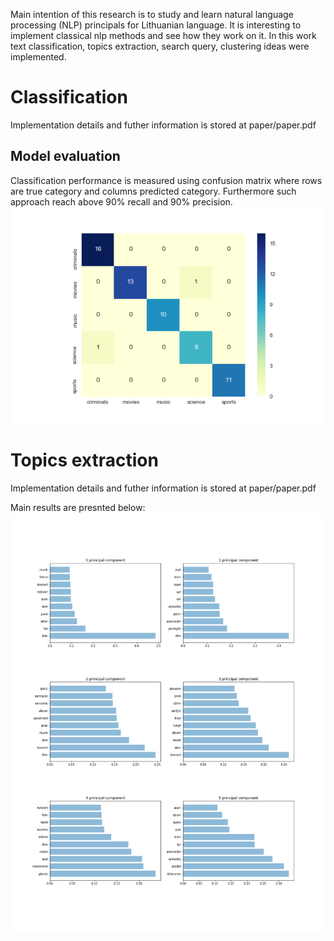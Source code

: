 Main intention of this research is to study and learn natural language
processing (NLP) principals for Lithuanian language. It is interesting to
implement classical nlp methods and see how they work on it. In this
work text classification, topics extraction, search query, clustering ideas
were implemented.

# Classification
Implementation details and futher information is stored at paper/paper.pdf

## Model evaluation
Classification performance is measured using confusion matrix where rows are
true category and columns predicted category. Furthermore such approach reach above 90% recall and 90% precision.
![GitHub Logo](/visualizations/confussion_matrix.png)

# Topics extraction
Implementation details and futher information is stored at paper/paper.pdf

Main results are presnted below:
![GitHub Logo](/visualizations/main_term_components.png)